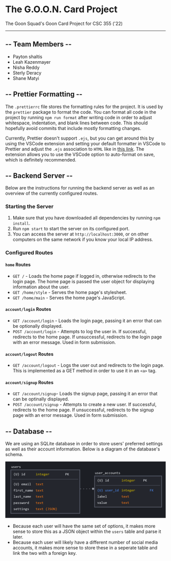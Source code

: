 # The G.O.O.N. Card Project

The Goon Squad's Goon Card Project for CSC 355 ('22)

<hr>

## -- Team Members --

- Payton shaltis
- Leah Kazenmayer
- Nisha Reddy
- Sterly Deracy
- Shane Matyi

## -- Prettier Formatting --

The `.prettierrc` file stores the formatting rules for the project. It is used by the `prettier` package to format the code. You can format all code in the project by running `npm run format` after writing code in order to adjust whitespace, indentation, and blank lines between code. This should hopefully avoid commits that include mostly formatting changes.

Currently, Prettier doesn't support `.ejs`, but you can get around this by using the VSCode extension and setting your default formatter in VSCode to Prettier and adjust the `.ejs` association to `HTML` like in [this link](<https://stackoverflow.com/questions/59238175/visual-studio-code-isnt-recognising-ejs#:~:text=5-,Working%20solution,-(September%202021)>). The extension allows you to use the VSCode option to auto-format on save, which is definitely recommended.

## -- Backend Server --

Below are the instructions for running the backend server as well as an overview of the currently configured routes.

### Starting the Server

1. Make sure that you have downloaded all dependencies by running `npm install`.
2. Run `npm start` to start the server on its configured port.
3. You can access the server at `http://localhost:3000`, or on other computers on the same network if you know your local IP address.

### Configured Routes

#### `home` Routes

- `GET /` - Loads the home page if logged in, otherwise redirects to the login page. The home page is passed the user object for displaying information about the user.
- `GET /home/style` - Serves the home page's stylesheet.
- `GET /home/main` - Serves the home page's JavaScript.

#### `account/login` Routes

- `GET /account/login` - Loads the login page, passing it an error that can be optionally displayed.
- `POST /account/login` - Attempts to log the user in. If successful, redirects to the home page. If unsuccessful, redirects to the login page with an error message. Used in form submission.

#### `account/logout` Routes

- `GET /account/logout` - Logs the user out and redirects to the login page. This is implemented as a GET method in order to use it in an `<a>` tag.

#### `account/signup` Routes

- `GET /account/signup`- Loads the signup page, passing it an error that can be optinally displayed.
- `POST /account/signup` - Attempts to create a new user. If successful, redirects to the home page. If unsuccessful, redirects to the signup page with an error message. Used in form submission.

## -- Database --

We are using an SQLite database in order to store users' preferred settings as well as their account information. Below is a diagram of the database's schema.

![Database Schema](./docs/db-schema.png)

- Because each user will have the same set of options, it makes more sense to store this as a JSON object within the `users` table and parse it later.
- Because each user will likely have a different number of social media accounts, it makes more sense to store these in a seperate table and link the two with a foreign key.
